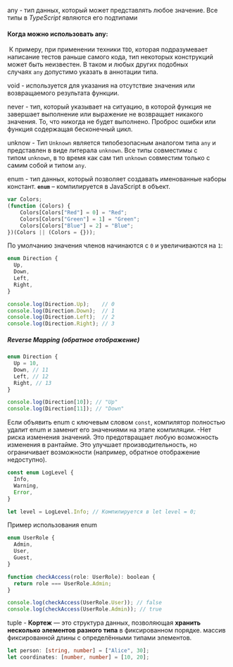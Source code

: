 
any - тип данных, который может представлять любое значение. Все типы в _TypeScript_ являются его подтипами
#### Когда можно использовать any:

 К примеру, при применении техники `TDD`, которая подразумевает написание тестов раньше самого кода, тип некоторых конструкций может быть неизвестен. В таком и любых других подобных случаях `any` допустимо указать в аннотации типа.

void - используется для указания на отсутствие значения или возвращаемого результата функции.

never - тип, который указывает на ситуацию, в которой функция не завершает выполнение или выражение не возвращает никакого значения. То, что никогда не будет выполнено. Проброс ошибки или функция содержащая бесконечный цикл.

unknow - Тип `Unknown` является типобезопасным аналогом типа `any` и представлен в виде литерала `unknown`. Все типы совместимы с типом `unknown`, в то время как сам тип `unknown`
совместим только с самим собой и типом `any`.

enum - тип данных, который позволяет создавать именованные наборы  констант. **`enum`** – компилируется в JavaScript в объект.

```js
var Colors;
(function (Colors) {
    Colors[Colors["Red"] = 0] = "Red";
    Colors[Colors["Green"] = 1] = "Green";
    Colors[Colors["Blue"] = 2] = "Blue";
})(Colors || (Colors = {}));
```

По умолчанию значения членов начинаются с `0` и увеличиваются на `1`:

```js
enum Direction {
  Up,
  Down,
  Left,
  Right,
}

console.log(Direction.Up);    // 0
console.log(Direction.Down);  // 1
console.log(Direction.Left);  // 2
console.log(Direction.Right); // 3
```

##### **Reverse Mapping (обратное отображение)**

```js
enum Direction {
  Up = 10,
  Down, // 11
  Left, // 12
  Right, // 13
}

console.log(Direction[10]); // "Up"
console.log(Direction[11]); // "Down"
```

Если объявить enum с ключевым словом `const`, компилятор полностью удалит enum и заменит его значениями на этапе компиляции. -Нет риска изменения значений. Это предотвращает любую возможность изменения в рантайме. Это улучшает производительность, но ограничивает возможности (например, обратное отображение недоступно).

```js
const enum LogLevel {
  Info,
  Warning,
  Error,
}

let level = LogLevel.Info; // Компилируется в let level = 0;
```

Пример использования enum 

```js
enum UserRole {
  Admin,
  User,
  Guest,
}

function checkAccess(role: UserRole): boolean {
  return role === UserRole.Admin;
}

console.log(checkAccess(UserRole.User)); // false
console.log(checkAccess(UserRole.Admin)); // true
```


tuple - **Кортеж** — это структура данных, позволяющая **хранить несколько элементов разного типа** в фиксированном порядке. массив фиксированной длины с определёнными типами элементов.

```ts
let person: [string, number] = ["Alice", 30];
let coordinates: [number, number] = [10, 20];
```

